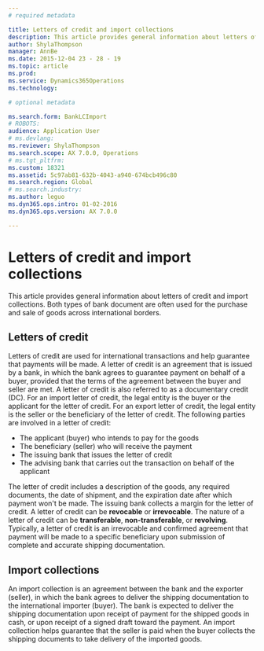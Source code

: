 ```yaml
---
# required metadata

title: Letters of credit and import collections
description: This article provides general information about letters of credit and import collections. Both types of bank document are often used for the purchase and sale of goods across international borders.
author: ShylaThompson
manager: AnnBe
ms.date: 2015-12-04 23 - 28 - 19
ms.topic: article
ms.prod: 
ms.service: Dynamics365Operations
ms.technology: 

# optional metadata

ms.search.form: BankLCImport
# ROBOTS: 
audience: Application User
# ms.devlang: 
ms.reviewer: ShylaThompson
ms.search.scope: AX 7.0.0, Operations
# ms.tgt_pltfrm: 
ms.custom: 18321
ms.assetid: 5c97ab81-632b-4043-a940-674bcb496c80
ms.search.region: Global
# ms.search.industry: 
ms.author: leguo
ms.dyn365.ops.intro: 01-02-2016
ms.dyn365.ops.version: AX 7.0.0

---
```


# Letters of credit and import collections

This article provides general information about letters of credit and import collections. Both types of bank document are often used for the purchase and sale of goods across international borders.

Letters of credit
-----------------

Letters of credit are used for international transactions and help guarantee that payments will be made. A letter of credit is an agreement that is issued by a bank, in which the bank agrees to guarantee payment on behalf of a buyer, provided that the terms of the agreement between the buyer and seller are met. A letter of credit is also referred to as a documentary credit (DC). For an import letter of credit, the legal entity is the buyer or the applicant for the letter of credit. For an export letter of credit, the legal entity is the seller or the beneficiary of the letter of credit. The following parties are involved in a letter of credit:

-   The applicant (buyer) who intends to pay for the goods
-   The beneficiary (seller) who will receive the payment
-   The issuing bank that issues the letter of credit
-   The advising bank that carries out the transaction on behalf of the applicant

The letter of credit includes a description of the goods, any required documents, the date of shipment, and the expiration date after which payment won't be made. The issuing bank collects a margin for the letter of credit. A letter of credit can be **revocable** or **irrevocable**. The nature of a letter of credit can be **transferable**, **non-transferable**, or **revolving**. Typically, a letter of credit is an irrevocable and confirmed agreement that payment will be made to a specific beneficiary upon submission of complete and accurate shipping documentation.

## Import collections
An import collection is an agreement between the bank and the exporter (seller), in which the bank agrees to deliver the shipping documentation to the international importer (buyer). The bank is expected to deliver the shipping documentation upon receipt of payment for the shipped goods in cash, or upon receipt of a signed draft toward the payment. An import collection helps guarantee that the seller is paid when the buyer collects the shipping documents to take delivery of the imported goods.

